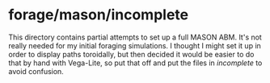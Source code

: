 forage/mason/incomplete
===

This directory contains partial attempts to set up a full MASON ABM.
It's not really needed for my initial foraging simulations.  I thought I
might set it up in order to display paths toroidally, but then decided
it would be easier to do that by hand with Vega-Lite, so put that off
and put the files in *incomplete* to avoid confusion.
